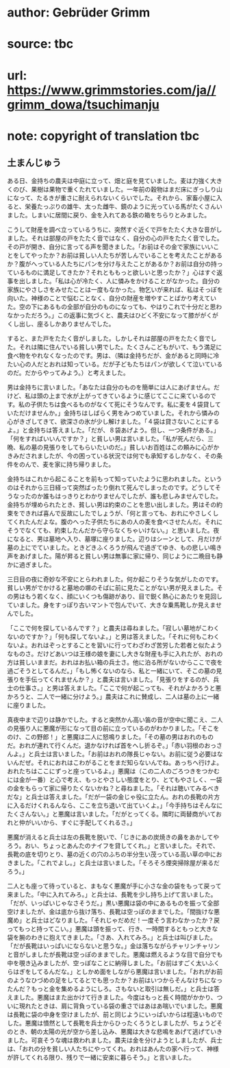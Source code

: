 # author: Gebrüder Grimm
# source: tbc
# url: https://www.grimmstories.com/ja//grimm_dowa/tsuchimanju
# note: copyright of translation tbc

## 土まんじゅう 

ある日、金持ちの農夫は中庭に立って、畑と庭を見ていました。麦は力強く大きくのび、果樹は果物で重くたれていました。一年前の穀物はまだ床にぎっしり山になって、たるきが重さに耐えられないくらいでした。それから、家畜小屋に入ると、栄養たっぷりの雄牛、太った雌牛、鏡のように光っている馬がたくさんいました。しまいに居間に戻り、金を入れてある鉄の箱をちらりとみました。

こうして財産を調べ立っているうちに、突然すぐ近くで戸をたたく大きな音がしました。それは部屋の戸をたたく音ではなく、自分の心の戸をたたく音でした。その戸が開き、自分に言ってる声を聞きました。「お前はその金で家族にいいことをしてやったか？お前は貧しい人たちが苦しんでいることを考えたことがあるか？腹がへっている人たちにパンを分け与えたことがあるか？お前は自分の持っているものに満足してきたか？それとももっと欲しいと思ったか？」心はすぐ返事を出しました。「私は心が冷たく、人に憐みをかけることがなかった。自分の家族にやさしさをみせたことは一度もなかった。物乞いが来れば、私はそっぽを向いた。神様のことで悩むことなく、自分の財産を増やすことばかり考えていた。空の下にあるもの全部が自分のものになっても、やはりこれで十分だと思わなかっただろう。」この返事に気づくと、農夫はひどく不安になって膝ががくがくし出し、座るしかありませんでした。

すると、また戸をたたく音がしました。しかしそれは部屋の戸をたたく音でした。それは隣に住んでいる貧しい男でした。たくさんこどもがいて、もう満足に食べ物をやれなくなったのです。男は、（隣は金持ちだが、金があると同時に冷たい心の人だとおれは知っている。だが子どもたちはパンが欲しくて泣いているのだ。だからやってみよう。）と考えました。

男は金持ちに言いました。「あなたは自分のものを簡単には人にあげません。だけど、私は頭の上まで水が上がってきているように感じてここに来ているのです。私の子供たちは食べるものがなくて死にそうなんです。私に麦を４袋貸していただけませんか。」金持ちはしばらく男をみつめていました。それから憐みの心がきざしてきて、欲深さの氷が少し解けました。「４袋は貸さないことにするよ。」と金持ちは答えました。「だが、８袋あげよう。但し、一つ条件がある。」「何をすればいいんですか？」と貧しい男は言いました。「私が死んだら、三晩、私の墓の見張りをしてもらいたいのだ。」貧しいお百姓はこの頼みに心がかきみだされましたが、今の困っている状況では何でも承知するしかなく、その条件をのんで、麦を家に持ち帰りました。

金持ちはこれから起こることを前もって知っていたように思われました。というのはそれから三日経って突然ばったり倒れて死んでしまったのです。どうしてそうなったのか誰もはっきりとわかりませんでしたが、誰も悲しみませんでした。金持ちが埋められたとき、貧しい男は約束のことを思い出しました。男はその約束をできれば喜んで反故にしたでしょうが、「何と言っても、おれにやさしくしてくれたんだよな。腹のへった子供たちにあの人の麦を食べさせたんだ。それにそうでなくても、約束したんだから守らなくちゃいけない。」と思いました。夜になると、男は墓地へ入り、墓塚に座りました。辺りはシーンとして、月だけが墓の上にでていました。ときどきふくろうが飛んで過ぎてゆき、もの悲しい鳴き声をあげました。陽が昇ると貧しい男は無事に家に帰り、同じように二晩目も静かに過ぎました。

三日目の夜に奇妙な不安にとらわれました。何か起こりそうな気がしたのです。貧しい男がでかけると墓地の塀のそばに前に見たことがない男が見えました。その男はもう若くなく、顔にいくつも傷跡があり、目で鋭く熱心にあたりを見回していました。身をすっぽり古いマントで包んでいて、大きな乗馬靴しか見えませんでした。

「ここで何を探しているんです？」と農夫は尋ねました。「寂しい墓地がこわくないのですか？」「何も探してないよ。」と男は答えました。「それに何もこわくないよ。おれはぞっとすることを習いに行ってわざわざ苦労した若者と似たようなものさ。だけどあいつは王様の娘を妻にし大きな財産も手に入れたが、おれの方は貧しいままだ。おれはお払い箱の兵士さ。他に泊る所がないからここで夜を過ごそうとしてるんだ。」「もし怖くないのなら、私と一緒にいて、そこの墓の見張りを手伝ってくれませんか？」と農夫は言いました。「見張りをするのが、兵士の仕事さ。」と男は答えました。「ここで何が起こっても、それがよかろうと悪かろうと、二人で一緒に分けよう。」農夫はこれに賛成し、二人は墓の上に一緒に座りました。

真夜中まで辺りは静かでした。すると突然かん高い笛の音が空中に聞こえ、二人の見張り人に悪魔が形になって目の前に立っているのがわかりました。「そこをのけ、この野郎！」と悪魔は二人に怒鳴りました。「その墓の男はおれのものだ。おれが連れて行くんだ。退かなければ首をへし折るぞ。」「赤い羽根のおっさんよ。」と兵士は言いました。「お前はおれの隊長じゃない。お前に従う必要はないんだぜ。それにおれはこわがることをまだ知らないんでね。あっちへ行けよ。おれたちはここにずっと座っているよ。」悪魔は（この二人のごろつきをつかむには金が一番）と心で考え、もっとやさしい態度をとり、とてもやさしく、一袋の金をもらって家に帰りたくないかね？と尋ねました。「それは聴いてみるべきだな」と兵士は答えました。「だが一袋の金じゃ役に立たん。おれの長靴の片方に入るだけくれるんなら、ここを立ち退いて出ていくよ。」「今手持ちはそんなにたくさんない。」と悪魔は言いました。「だがとってくる。隣町に両替商がいておれと仲がいいから、すぐに手配してくれるさ。」

悪魔が消えると兵士は左の長靴を脱いで、「じきにあの炭焼きの鼻をあかしてやろう。おい、ちょっとあんたのナイフを貸してくれ。」と言いました。それで、長靴の底を切りとり、墓の近くの穴のふちの半分生い茂っている高い草の中におきました。「これでよし。」と兵士は言いました。「そろそろ煙突掃除屋が来るだろう。」

二人とも座って待っていると、まもなく悪魔が手に小さな金の袋をもって戻って来ました。「中に入れてみろ。」と兵士は、長靴を少し持ち上げて言いました。「だが、いっぱいじゃなさそうだ。」黒い悪魔は袋の中にあるものを振って全部空けましたが、金は底から抜け落ち、長靴は空っぽのままでした。「間抜けな悪魔め」と兵士はどなりました。「それじゃだめだ！一度そう言わなかったか？戻ってもっと持ってこい。」悪魔は頭を振って、行き、一時間するともっと大きな袋を腕のわきに抱えてきました。「さあ、入れてみろ。」と兵士は叫びました。「だが長靴はいっぱいにならないと思うな。」金は落ちながらチャリンチャリンと音がしましたが長靴は空っぽのままでした。悪魔は燃えるような目で自分でも中を覗き込みましたが、空っぽなことに納得しました。「お前はすごく太いふくらはぎをしてるんだな。」としかめ面をしながら悪魔は言いました。「おれがお前のようなひづめの足をしてるとでも思ったか？お前はいつからそんなけちになったんだ？もっと金を集めるようにしろ。さもないと取引は無しだ。」と兵士は答えました。悪魔はまた出かけて行きました。今度はもっと長く時間がかかり、ついに現れたときは、肩に背負っている袋の重さではあはあ喘いでいました。悪魔は長靴に袋の中身を空けましたが、前と同じようにいっぱいからは程遠いものでした。悪魔は憤然として長靴を兵士からひったくろうとしましたが、ちょうどそのとき、朝の太陽の光が空から差し込み、悪魔は大きな悲鳴をあげて逃げていきました。可哀そうな魂は救われました。農夫は金を分けようとしましたが、兵士は、「おれの分を貧しい人たちにやってくれ。おれはあんたの家へ行って、神様が許してくれる限り、残りで一緒に安楽に暮らそう。」と言いました。
